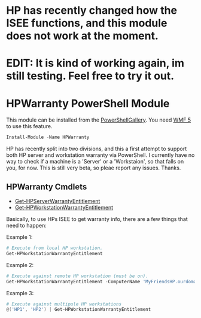# HP has recently changed how the ISEE functions, and this module does not work at the moment.

# EDIT: It is kind of working again, im still testing.  Feel free to try it out.

# HPWarranty PowerShell Module

This module can be installed from the [PowerShellGallery](https://www.powershellgallery.com/packages/HPWarranty/).  You need [WMF 5](https://www.microsoft.com/en-us/download/details.aspx?id=44987) to use this feature.
```PowerShell
Install-Module -Name HPWarranty
```

HP has recently split into two divisions, and this a first attempt to support both HP server and workstation warranty via PowerShell.
I currently have no way to check if a machine is a 'Server' or a 'Workstaion', so that falls on you, for now.
This is still very beta, so pleae report any issues.  Thanks.

## HPWarranty Cmdlets

* [Get-HPServerWarrantyEntitlement]()
* [Get-HPWorkstationWarrantyEntitlement]()

Basically, to use HPs ISEE to get warranty info, there are a few things that need to happen:


Example 1:
```PowerShell
# Execute from local HP workstation.
Get-HPWorkstationWarrantyEntitlement
```

Example 2:
```PowerShell
# Execute against remote HP workstation (must be on).
Get-HPWorkstationWarrantyEntitlement -ComputerName 'MyFriendsHP.ourdomain.org'
```

Example 3:
```PowerShell
# Execute against multipule HP workstations
@('HP1', 'HP2') | Get-HPWorkstationWarrantyEntitlement
```